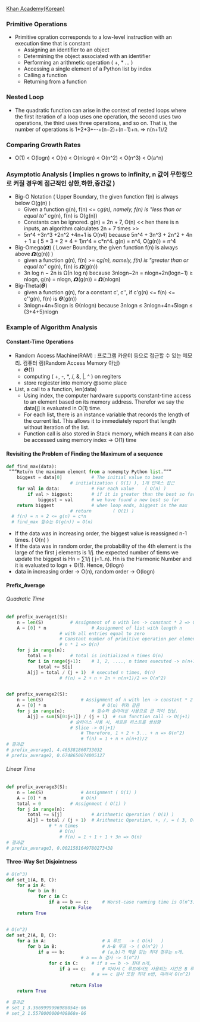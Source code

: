 [Khan Academy(Korean)](https://ko.khanacademy.org/computing/computer-science/algorithms/asymptotic-notation/a/big-o-notation)    

### Primitive Operations
- Primitive opration corresponds to a low-level instruction with an execution time that is constant 
  - Assigning an identifier to an object 
  - Determining the object associated with an identifier 
  - Performing an arithmetic operation ( +, * ... ) 
  - Accessing a single element of a Python list by index 
  - Calling a function 
  - Returning from a function 

### Nested Loop  
  - The quadratic function can arise in the context of nested loops where the first iteration of a loop uses one operation, the second uses two operations, the third uses three operations, and so on. That is, the number of operations is
1+2+3+···+(n−2)+(n−1)+n. => n(n+1)/2   

### Comparing Growth Rates 
- O(1) < O(logn) < O(n) < O(nlogn) < O(n^2) < O(n^3) < O(a^n) 
  
### Asymptotic Analysis ( implies n grows to infinity, n 값이 무한정으로 커질 경우에 점근적인 상한,하한,중간값 )
  - Big-O Notation ( Upper Boundary, the given function f(n) is always below O(g(n) )
    - Given a function g(n), f(n) <= c*g(n), namely, f(n) is "less than or equal to" c*g(n), f(n) is O(g(n))  
    - Constants can be ignored. g(n) = 2n + 7, O(n) << hen there is n inputs, an algorithm calculates 2n + 7 times  >>
    - 5n^4 +3n^3 +2n^2 +4n+1 is O(n4) because 5n^4 + 3n^3 + 2n^2 + 4n + 1 ≤ ( 5 + 3 + 2 + 4 + 1)n^4 = c*n^4.   g(n) = n^4, O(g(n)) = n^4 
  - Big-Omega(𝞨) ( Lower Boundary, the given function f(n) is always above 𝞨(g(n)) ) 
    - given a function g(n), f(n) >= c*g(n), namely, f(n) is "greater than or equal to" c*g(n), f(n) is 𝞨(g(n)) 
    - 3n log n − 2n is Ω(n log n) because 3nlogn−2n = nlogn+2n(logn−1) ≥ nlogn, g(n) = nlogn, 𝞨(g(n)) = 𝞨(nlogn)
  - Big-Theta(𝜣) 
    - given a function g(n), for a constant c', c'', if c'g(n) <= f(n) <= c''g(n), f(n) is 𝜣(g(n)) 
    - 3nlogn+4n+5logn is Θ(nlogn) because 3nlogn ≤ 3nlogn+4n+5logn ≤ (3+4+5)nlogn 
    
    
### Example of Algorithm Analysis 
#### Constant-Time Operations 
- Random Access Machine(RAM) : 프로그램 카운터 등으로 접근할 수 있는 메모리. 컴퓨터 램(Random Access Memory 아님)
  - 𝜣(1)
  - computing ( +, -, *, /, &, |, ^ ) on regiters 
  - store regiester into memory @some place 
- List, a call to a function, len(data)
  - Using index, the computer hardware supports constant-time access to an element based on its memory address. Therefor we say the data[j] is evaluated in O(1) time.
  - For each list, there is an instance variable that records the length of the current list. This allows it to immediately report that length without iteration of the list. 
  - Function call is also stored in Stack memory, which means it can also be accessed using memory index -> O(1) time 

#### Revisiting the Problem of Finding the Maximum of a sequence 

~~~python
def find_max(data):
 ”””Return the maximum element from a nonempty Python list.”””
	biggest = data[0]			# The initial value to beat
						# initialization ( O(1) ), 1개 인덱스 접근 
	for val in data:			# For each value	( O(n) )
		if val > biggest:		# if it is greater than the best so far
			biggest = val		# we have found a new best so far
	return biggest				# when loop ends, biggest is the max 
						# return 		( O(1) )
  # f(n) = n + 2 <= g(n) = c*n
  # find_max 함수는 O(g(n)) = O(n)
~~~

- If the data was in increasing order, the biggest value is reassigned n-1 times. ( O(n) )
- If the data was in random order, the probability of the 4th element is the large of the first j elements is 1/j. the expected number of tiems we update the biggest is Hn = ∑1/j ( j=1..n). Hn is the Harmonic Number and it is evaluated to  logn + Θ(1). Hence, O(logn)
-  data in increasing order -> O(n), random order -> O(logn)



#### Prefix_Average

###### Quadratic Time

~~~python
def prefix_average1(S):
    n = len(S)			# Assignment of n with len -> constant * 2 => O(1)
    A = [0] * n                 # Assignment of list with length n 
    				# with all entries equal to zero 
      				# Constant number of primitive operation per element
        			# n * 1 => O(n)
    for j in range(n):
        total = 0		# total is initialized n times O(n)
        for i in range(j+1):    # 1, 2, ...., n times executed -> n(n+1)/2
            total += S[i]          
        A[j] = total / (j + 1)	# executed n times, O(n)
        			# f(n) = 2 + n + 2n + n(n+1)/2 => O(n^2)
        

def prefix_average2(S):
    n = len(S)				# Assignment of n with len -> constant * 2 => O(1)
    A = [0] * n                		# O(n) 위와 같음
    for j in range(n):			# 함수와 슬라이싱 사용으로 큰 차이 안남. 
        A[j] = sum(S[0:j+1]) / (j + 1)  # sum function call -> O(j+1) 
        				# 슬라이스 사용 시, 새로운 리스트를 생성함
          				# Slice -> O(j+1)
            				# Therefore, 1 + 2 + 3... + n => O(n^2)
              				# f(n) = 1 + n + n(n+1)/2
# 결과값
# prefix_average1, 4.465381860733032
# prefix_average2, 0.6748650074005127 
~~~

###### Linear Time 

~~~python
def prefix_average3(S):
    n = len(S)            	# Assignment ( O(1) )
    A = [0] * n           	# O(n)
    total = 0			# Assignment ( O(1) )
    for j in range(n):
        total += S[j]        	# Arithmetic Operation ( O(1) )
        A[j] = total / (j + 1)	# Arithmetic Operation, +, /, = ( 3, O(1) )
				# * n times 
          			# O(n)
         			# f(n) = 1 + 1 + 1 + 3n => O(n)
# 결과값
# prefix_average3, 0.0021581649780273438
~~~



#### Three-Way Set Disjointness 

~~~python
# O(n^3)
def set_1(A, B, C):
    for a in A:					
        for b in B:
            for c in C:
                if a == b == c:		# Worst-case running time is O(n^3)
                    return False
    return True
  
  
# O(n^2)
def set_2(A, B, C):
    for a in A:             		# A 루프   -> ( O(n)   )	    
        for b in B:            		# A~B 루프 -> ( O(n^2) ) 
            if a == b:        		# (a,b)가 짝을 갖는 최대 경우는 n개.
              				# a == b 검사 -> O(n^2)
                for c in C:		# if a == b -> 최대 n개,
                    if a == c:  	# 따라서 C 루프에서도 사용되는 시간은 B 루프 시간내에서 루프를 돌게됨으로
                      			# a == c 검사 또한 최대 n번, 따라서 O(n^2)
                                
                        return False
    return True
  
# 결과값
# set_1 3.3669999996988054e-06
# set_2 1.5570000000408868e-06
~~~


